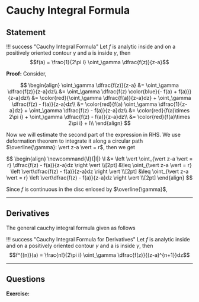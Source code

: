 # Cauchy Integral Formula

## Statement

!!! success "Cauchy Integral Formula"
    Let $f$ is analytic inside and on a positively oriented contour $\gamma$ and a is inside $\gamma$, then
    $$f(a) = \frac{1}{2\pi i} \oint_\gamma \dfrac{f(z)}{z-a}$$

**Proof:** Consider,

$$
\begin{align}
    \oint_\gamma \dfrac{f(z)}{z-a} &= \oint_\gamma \dfrac{f(z)}{z-a}dz\\
    &= \oint_\gamma \dfrac{f(z) \color{blue}{- f(a) + f(a)}}{z-a}dz\\
    &= \color{red}{\oint_\gamma \dfrac{f(a)}{z-a}dz} + \oint_\gamma \dfrac{f(z) - f(a)}{z-a}dz\\
    &= \color{red}{f(a) \oint_\gamma \dfrac{1}{z-a}dz} + \oint_\gamma \dfrac{f(z) - f(a)}{z-a}dz\\
    &= \color{red}{f(a)\times 2\pi i} + \oint_\gamma \dfrac{f(z) - f(a)}{z-a}dz\\
    &= \color{red}{f(a)\times 2\pi i} + I\\
\end{align}
$$

Now we will estimate the second part of the expression in RHS. We use deformation theorem to integrate it along a circular path $\overline{\gamma}: \vert z-a \vert = r$, then we get

$$
\begin{align}
    \newcommand{\I}{|I|} \I &= \left \vert \oint_{\vert z-a \vert = r} \dfrac{f(z) - f(a)}{z-a}dz \right \vert \\[2pt]
     &\leq  \oint_{\vert z-a \vert = r} \left \vert\dfrac{f(z) - f(a)}{z-a}dz \right \vert \\[2pt]
   &\leq  \oint_{\vert z-a \vert = r} \left \vert\dfrac{f(z) - f(a)}{z-a}dz \right \vert \\[2pt]
\end{align}
$$

Since $f$ is continuous in the disc enlosed by $\overline{\gamma}$,

***

## Derivatives

The general cauchy integral formula given as follows

!!! success "Cauchy Integral Formula for Derivatives"
    Let $f$ is analytic inside and on a positively oriented contour $\gamma$ and a is inside $\gamma$, then
    $$f^{(n)}(a) = \frac{n!}{2\pi i} \oint_\gamma \dfrac{f(z)}{(z-a)^{n+1}}dz$$

***
## Questions
**Exercise:**
